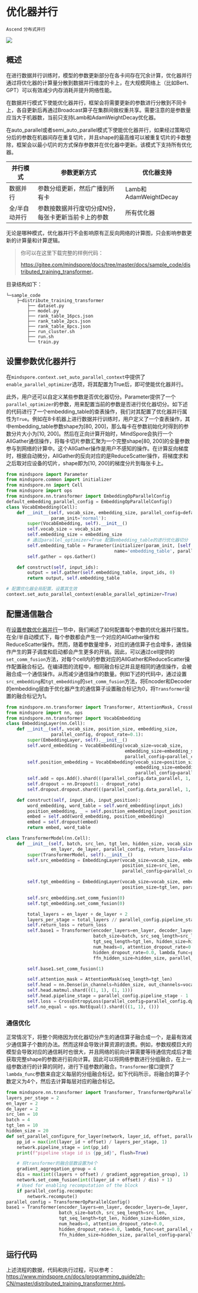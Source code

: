 # 优化器并行

`Ascend` `分布式并行`

<a href="https://gitee.com/mindspore/docs/blob/master/docs/mindspore/programming_guide/source_zh_cn/distributed_training_parallel_opt.md" target="_blank"><img src="https://gitee.com/mindspore/docs/raw/master/resource/_static/logo_source.png"></a>

## 概述

在进行数据并行训练时，模型的参数更新部分在各卡间存在冗余计算，优化器并行通过将优化器的计算量分散到数据并行维度的卡上，在大规模网络上（比如Bert、GPT）可以有效减少内存消耗并提升网络性能。

在数据并行模式下使能优化器并行，框架会将需要更新的参数进行分散到不同卡上，各自更新后再通过Broadcast算子在集群间做权重共享。需要注意的是参数量应当大于机器数，当前只支持Lamb和AdamWeightDecay优化器。

在auto_parallel或者semi_auto_parallel模式下使能优化器并行，如果经过策略切分后的参数在机器间存在重复切片，并且shape的最高维可以被重复切片的卡数整除，框架会以最小切片的方式保存参数并在优化器中更新。该模式下支持所有优化器。

| 并行模式      | 参数更新方式                                        | 优化器支持            |
| ------------- | --------------------------------------------------- | --------------------- |
| 数据并行      | 参数分组更新，然后广播到所有卡                      | Lamb和AdamWeightDecay |
| 全/半自动并行 | 参数按数据并行度切分成N份，每张卡更新当前卡上的参数 | 所有优化器            |

无论是哪种模式，优化器并行不会影响原有正反向网络的计算图，只会影响参数更新的计算量和计算逻辑。

>你可以在这里下载完整的样例代码：
>
><https://gitee.com/mindspore/docs/tree/master/docs/sample_code/distributed_training_transformer>。

目录结构如下：

```text
└─sample_code
    ├─distribute_training_transformer
        ├── dataset.py
        ├── model.py
        ├── rank_table_16pcs.json
        ├── rank_table_2pcs.json
        ├── rank_table_8pcs.json
        ├── run_cluster.sh
        ├── run.sh
        └── train.py
```

## 设置参数优化器并行

在`mindspore.context.set_auto_parallel_context`中提供了`enable_parallel_optimizer`选项，将其配置为True后，即可使能优化器并行。

此外，用户还可以自定义某些参数是否优化器切分。Parameter提供了一个`parallel_optimizer`的参数，用来配置当前的参数是否进行优化器切分。如下述的代码进行了一个embedding_table的查表操作，我们对其配置了优化器并行属性为`True`。例如在8卡机器上进行数据并行训练时，用户定义了一个查表操作，其中embedding_table参数shape为[80, 200]，那么每卡在参数初始化时得到的参数分片大小为[10, 200]。然后在正向计算开始时，MindSpore会执行一个AllGather通信操作，将每卡切片参数汇聚为一个完整shape[80, 200]的全量参数参与到网络的计算中。这个AllGather操作是用户不感知的操作。在计算反向梯度时，根据自动微分，AllGather的反向对应的是ReduceScatter操作，将梯度求和之后取对应设备的切片，shape即为[10, 200]的梯度分片到每张卡上。

```python
from mindspore import Parameter
from mindspore.common import initializer
from mindspore.nn import Cell
from mindspore import ops
from mindspore.nn.transformer import EmbeddingOpParallelConfig
default_embedding_parallel_config = EmbeddingOpParallelConfig()
class VocabEmbedding(Cell):
    def __init__(self, vocab_size, embedding_size, parallel_config=default_embedding_parallel_config,
                 param_init='normal'):
        super(VocabEmbedding, self).__init__()
        self.vocab_size = vocab_size
        self.embedding_size = embedding_size
        # 通过parallel_optimizer=True 配置embedding_table的进行优化器切分
        self.embedding_table = Parameter(initializer(param_init, [self.vocab_size, self.embedding_size]),
                                         name='embedding_table', parallel_optimizer=True)
        self.gather = ops.Gather()

    def construct(self, input_ids):
        output = self.gather(self.embedding_table, input_ids, 0)
        return output, self.embedding_table

# 配置优化器全局配置，设置其生效
context.set_auto_parallel_context(enable_parallel_optimizer=True)
```

## 配置通信融合

在[设置参数优化器并行](#设置参数优化器并行)一节中，我们阐述了如何配置每个参数的优化器并行属性。在全/半自动模式下，每个参数都会产生一个对应的AllGather操作和ReduceScatter操作。然而，随着参数量增多，对应的通信算子也会增多，通信操作产生的算子调度和启动都会产生更多的开销。因此，可以通过cell提供的`set_comm_fusion`方法，对每个cell内的参数对应的AllGather和ReduceScatter操作配置融合标记。在编译图的流程中，相同融合标记并且是相同的通信操作，会被融合成一个通信操作。从而减少通信操作的数量。例如下述的代码中，通过设置`src_embedding`和`tgt_embedding`的`set_comm_fusion`方法，将Encoder和Decoder的embedding层由于优化器产生的通信算子设置融合标记为0，将`Transformer`设置的融合标记为1。

```python
from mindspore.nn.transformer import Transformer, AttentionMask, CrossEntropyLoss
from mindspore import nn, ops
from mindspore.nn.transformer import VocabEmbedding
class EmbeddingLayer(nn.Cell):
    def __init__(self, vocab_size, position_size, embedding_size,
                 parallel_config, dropout_rate=0.1):
        super(EmbeddingLayer, self).__init__()
        self.word_embedding = VocabEmbedding(vocab_size=vocab_size,
                                             embedding_size=embedding_size,
                                             parallel_config=parallel_config)
        self.position_embedding = VocabEmbedding(vocab_size=position_size,
                                                 embedding_size=embedding_size,
                                                 parallel_config=parallel_config)
        self.add = ops.Add().shard(((parallel_config.data_parallel, 1, 1), (parallel_config.data_parallel, 1, 1)))
        self.dropout = nn.Dropout(1 - dropout_rate)
        self.dropout.dropout.shard(((parallel_config.data_parallel, 1, 1),))

    def construct(self, input_ids, input_position):
        word_embedding, word_table = self.word_embedding(input_ids)
        position_embedding, _ = self.position_embedding(input_position)
        embed = self.add(word_embedding, position_embedding)
        embed = self.dropout(embed)
        return embed, word_table

class TransformerModel(nn.Cell):
    def __init__(self, batch, src_len, tgt_len, hidden_size, vocab_size,
                 en_layer, de_layer, parallel_config, return_loss=False):
        super(TransformerModel, self).__init__()
        self.src_embedding = EmbeddingLayer(vocab_size=vocab_size, embedding_size=hidden_size,
                                            position_size=src_len,
                                            parallel_config=parallel_config.embedding_dp_mp_config)

        self.tgt_embedding = EmbeddingLayer(vocab_size=vocab_size, embedding_size=hidden_size,
                                            position_size=tgt_len, parallel_config=parallel_config.embedding_dp_mp_config)

        self.src_embedding.set_comm_fusion(0)
        self.tgt_embedding.set_comm_fusion(0)

        total_layers = en_layer + de_layer + 2
        layers_per_stage = total_layers // parallel_config.pipeline_stage
        self.return_loss = return_loss
        self.base1 = Transformer(encoder_layers=en_layer, decoder_layers=de_layer,
                                 batch_size=batch, src_seq_length=src_len,
                                 tgt_seq_length=tgt_len, hidden_size=hidden_size,
                                 num_heads=8, attention_dropout_rate=0.0,
                                 hidden_dropout_rate=0.0, lambda_func=pipeline_func,
                                 ffn_hidden_size=hidden_size, parallel_config=parallel_config)

        self.base1.set_comm_fusion(1)

        self.attention_mask = AttentionMask(seq_length=tgt_len)
        self.head = nn.Dense(in_channels=hidden_size, out_channels=vocab_size, has_bias=False)
        self.head.matmul.shard(((1, 1), (1, 1)))
        self.head.pipeline_stage = parallel_config.pipeline_stage - 1
        self.loss = CrossEntropyLoss(parallel_config=parallel_config.dp_mp_config)
        self.no_equal = ops.NotEqual().shard(((1, 1), ()))
```

### 通信优化

正常情况下，将整个网络因为优化器切分产生的通信算子融合成一个，是最有效减少通信算子个数的办法。然而这样会导致计算资源的浪费。例如，参数规模巨大的模型会导致对应的通信耗时也很大，并且网络的前向计算需要等待通信完成后才能获取完整shape的参数进行前向计算。因此可以将网络参数进行分组融合，在上一组参数进行的计算的同时，进行下组参数的融合。`Transformer`接口提供了`lambda_func`参数来自定义每层的分组融合标记，如下代码所示，将融合的算子个数定义为4个，然后去计算每层对应的融合标记。

```python
from mindspore.nn.transformer import Transformer, TransformerOpParallelConfig
layers_per_stage = 2
en_layer = 2
de_layer = 2
src_len = 10
batch = 4
tgt_len = 10
hidden_size = 20
def set_parallel_configure_for_layer(network, layer_id, offset, parallel_config, layers):
    pp_id = max(int(layer_id + offset) / layers_per_stage, 1)
    network.pipeline_stage = int(pp_id)
    print(f"pipeline stage id is {pp_id}", flush=True)

    # 将transformer的融合层数设置为4个
    gradient_aggregation_group = 4
    dis = max(int((layers + offset) / gradient_aggregation_group), 1)
    network.set_comm_fusion(int((layer_id + offset) / dis) + 1)
    # Used for enabling recomputation of the block
    if parallel_config.recompute:
        network.recompute()
parallel_config = TransformerOpParallelConfig()
base1 = Transformer(encoder_layers=en_layer, decoder_layers=de_layer,
                    batch_size=batch, src_seq_length=src_len,
                    tgt_seq_length=tgt_len, hidden_size=hidden_size,
                    num_heads=8, attention_dropout_rate=0.0,
                    hidden_dropout_rate=0.0, lambda_func=set_parallel_configure_for_layer,
                    ffn_hidden_size=hidden_size, parallel_config=parallel_config)
```

## 运行代码

上述流程的数据，代码和执行过程，可以参考：<https://www.mindspore.cn/docs/programming_guide/zh-CN/master/distributed_training_transformer.html>。
